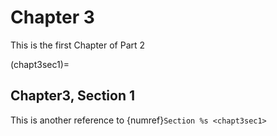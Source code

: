 # Chapter 3

This is the first Chapter of Part 2

(chapt3sec1)=
## Chapter3, Section 1

This is another reference to {numref}`Section %s <chapt3sec1>`